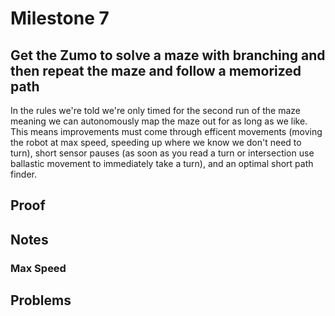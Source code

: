# Milestone 7
## Get the Zumo to solve a maze with branching and then repeat the maze and follow a memorized path
In the rules we're told we're only timed for the second run of the maze meaning we can autonomously map the maze out for as long as we like. This means improvements must come through efficent movements (moving the robot at max speed, speeding up where we know we don't need to turn), short sensor pauses (as soon as you read a turn or intersection use ballastic movement to immediately take a turn), and an optimal short path finder.

## Proof


## Notes
### Max Speed

## Problems

